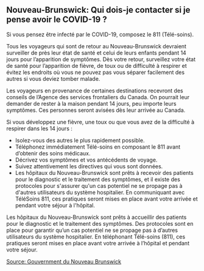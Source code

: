 ## Nouveau-Brunswick: Qui dois-je contacter si je pense avoir le COVID-19 ?

Si vous pensez être infecté par le COVID-19, composez le 811 (Télé-soins).

Tous les voyageurs qui sont de retour au Nouveau-Brunswick devraient surveiller de près leur état de santé et celui de leurs enfants pendant 14 jours pour l’apparition de symptômes. Dès votre retour, surveillez votre état de santé pour l’apparition de fièvre, de toux ou de difficulté à respirer et évitez les endroits où vous ne pouvez pas vous séparer facilement des autres si vous deviez tomber malade.

Les voyageurs en provenance de certaines destinations recevront des conseils de l’Agence des services frontaliers du Canada. On pourrait leur demander de rester à la maison pendant 14 jours, peu importe leurs symptômes. Ces personnes seront avisées dès leur arrivée au Canada.

Si vous développez une fièvre, une toux ou que vous avez de la difficulté à respirer dans les 14 jours :

- Isolez-vous des autres le plus rapidement possible.
- Téléphonez immédiatement Télé-soins en composant le 811 avant d’obtenir des soins médicaux.
- Décrivez vos symptômes et vos antécédents de voyage.
- Suivez attentivement les directives qui vous sont données.
- Les hôpitaux du Nouveau-Brunswick sont prêts à recevoir des patients pour le diagnostic et le traitement des symptômes, et il existe des protocoles pour s'assurer qu'un cas potentiel ne se propage pas à d'autres utilisateurs du système hospitalier. En communiquant avec TéléSoins 811, ces pratiques seront mises en place avant votre arrivée et pendant votre séjour à l'hôpital.

Les hôpitaux du Nouveau-Brunswick sont prêts à accueillir des patients pour le diagnostic et le traitement des symptômes. Des protocoles sont en place pour garantir qu’un cas potentiel ne se propage pas à d’autres utilisateurs du système hospitalier. En téléphonant Télé-soins (811), ces pratiques seront mises en place avant votre arrivée à l’hôpital et pendant votre séjour.

[Source: Gouvernment du Nouveau Brunswick](https://www2.gnb.ca/content/gnb/fr/ministeres/bmhc/maladies_transmissibles/content/maladies_respiratoires/coronavirus.html)
